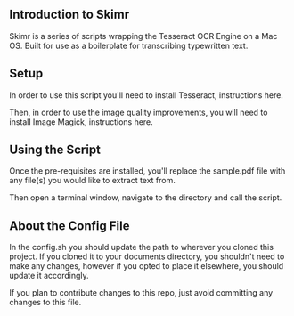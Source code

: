 ## Introduction to Skimr
Skimr is a series of scripts wrapping the Tesseract OCR Engine on a Mac OS.  Built for use as a boilerplate for transcribing typewritten text.

## Setup
In order to use this script you'll need to install Tesseract, instructions here.

Then, in order to use the image quality improvements, you will need to install Image Magick, instructions here.


## Using the Script
Once the pre-requisites are installed, you'll replace the sample.pdf file with any file(s) you would like to extract text from.

Then open a terminal window, navigate to the directory and call the script.

## About the Config File
In the config.sh you should update the path to wherever you cloned this project.  If you cloned it to your documents directory, you shouldn't need to make any changes, however if you opted to place it elsewhere, you should update it accordingly.

If you plan to contribute changes to this repo, just avoid committing any changes to this file.